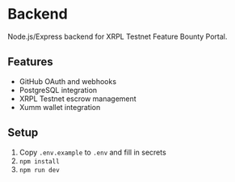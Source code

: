 # Backend

Node.js/Express backend for XRPL Testnet Feature Bounty Portal.

## Features
- GitHub OAuth and webhooks
- PostgreSQL integration
- XRPL Testnet escrow management
- Xumm wallet integration

## Setup
1. Copy `.env.example` to `.env` and fill in secrets
2. `npm install`
3. `npm run dev` 